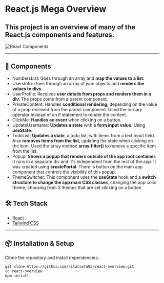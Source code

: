 # React.js Mega Overview 
This project is an overview of many of the **React.js** components and features.
---
![React Components](./public/board.png)

---

## 🚀 Components
- NumbersList: Goes through an array and **map the values to a list**.
- UsersInfo: Goes through an array of json objects and **renders the values to divs**.
- UserProfile: Receives **user details from props and renders them in a div**. The props come from a parent component.
- PrivateContent: Handles **conditional rendering**, depending on the value of a prop received from the parent component. Used the ternary operator instead of an if statement to render the content.
- ClickMe: **Handles an event** when clicking on a button.
- UpdateUsername: **Updates a state** with a **form input value**. Using **useState**.
- TodoList: **Updates a state**, a todo list, with items from a text input field. Also **removes items from the list**, updating the state when clicking on the item. Used the array method **array.filter()** to remove a specific item from the list.
- Popup: **Shows a popup that renders outside of the app root container.** It runs in a separate div and it's independent from the rest of the app. It was created using **createPortal**. There is button on the main app component that controls the visibility of this popup.
- ThemeSwitcher: This component uses the **useState** hook and a **switch structure to change the app main CSS classes**, changing the app color theme, choosing from 3 themes that are set clicking on a button.

## 🛠️ Tech Stack
- [React](https://reactjs.org/)
- [Tailwind CSS](https://tailwindcss.com/)


---
## 📦 Installation & Setup

Clone the repository and install dependencies:

```bash
git clone https://github.com/ritaCosta93/react-overview.git
cd react-overview
npm install